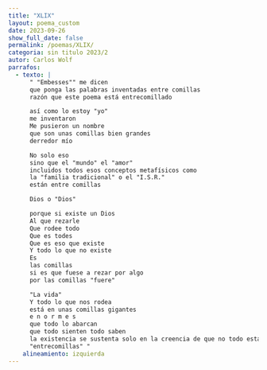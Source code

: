 ```yaml
---
title: "XLIX"
layout: poema_custom
date: 2023-09-26
show_full_date: false
permalink: /poemas/XLIX/
categoria: sin titulo 2023/2
autor: Carlos Wolf
parrafos:
  - texto: |
      " "Embesses"" me dicen
      que ponga las palabras inventadas entre comillas
      razón que este poema está entrecomillado

      así como lo estoy "yo"
      me inventaron
      Me pusieron un nombre
      que son unas comillas bien grandes
      derredor mío

      No solo eso
      sino que el "mundo" el "amor"
      incluidos todos esos conceptos metafísicos como
      la "familia tradicional" o el "I.S.R."
      están entre comillas

      Dios o "Dios"

      porque si existe un Dios
      Al que rezarle
      Que rodee todo
      Que es todes
      Que es eso que existe
      Y todo lo que no existe
      Es
      las comillas
      si es que fuese a rezar por algo
      por las comillas "fuere"

      "La vida"
      Y todo lo que nos rodea
      está en unas comillas gigantes
      e n o r m e s
      que todo lo abarcan
      que todo sienten todo saben
      la existencia se sustenta solo en la creencia de que no todo está
      "entrecomillas" "
    alineamiento: izquierda
---
```

